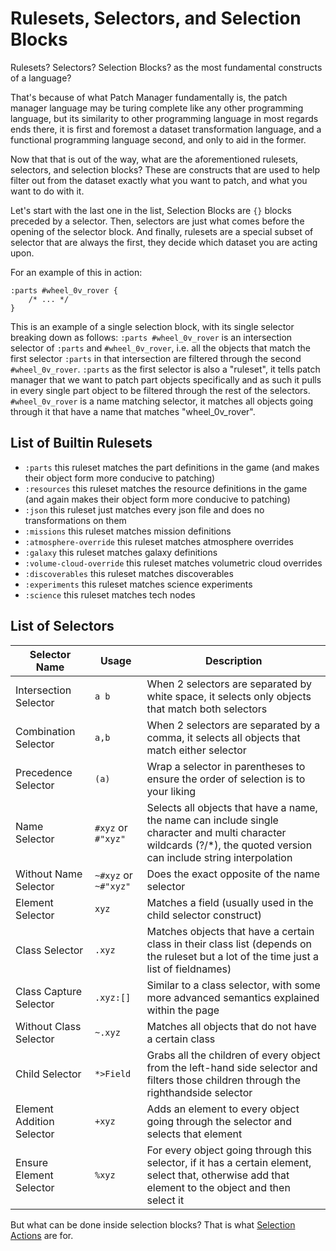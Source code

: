 # Rulesets, Selectors, and Selection Blocks

Rulesets? Selectors? Selection Blocks? as the most fundamental constructs of a language?

That's because of what Patch Manager fundamentally is, the patch manager language may be turing complete like any other
programming language, but its similarity to other programming language in most regards ends there, it is first and
foremost a dataset transformation language, and a functional programming language second, and only to aid in the former.

Now that that is out of the way, what are the aforementioned rulesets, selectors, and selection blocks?
These are constructs that are used to help filter out from the dataset exactly what you want to patch, and what you want to do with it.

Let's start with the last one in the list, Selection Blocks are `{}` blocks preceded by a selector.
Then, selectors are just what comes before the opening of the selector block.
And finally, rulesets are a special subset of selector that are always the first, they decide which dataset you are
acting upon.

For an example of this in action:
```
:parts #wheel_0v_rover {
    /* ... */
}
```

This is an example of a single selection block, with its single selector breaking down as follows:
`:parts #wheel_0v_rover` is an intersection selector of `:parts` and `#wheel_0v_rover`, i.e. all the objects that match
the first selector `:parts` in that intersection are filtered through the second `#wheel_0v_rover`.
`:parts` as the first selector is also a "ruleset", it tells patch manager that we want to patch part objects specifically
and as such it pulls in every single part object to be filtered through the rest of the selectors.
`#wheel_0v_rover` is a name matching selector, it matches all objects going through it that have a name that matches
"wheel_0v_rover".

## List of Builtin Rulesets
- `:parts` this ruleset matches the part definitions in the game (and makes their object form more conducive to patching)
- `:resources` this ruleset matches the resource definitions in the game (and again makes their object form more conducive to patching)
- `:json` this ruleset just matches every json file and does no transformations on them
- `:missions` this ruleset matches mission definitions
- `:atmosphere-override` this ruleset matches atmosphere overrides
- `:galaxy` this ruleset matches galaxy definitions
- `:volume-cloud-override` this ruleset matches volumetric cloud overrides
- `:discoverables` this ruleset matches discoverables
- `:experiments` this ruleset matches science experiments
- `:science` this ruleset matches tech nodes

## List of Selectors

| Selector Name             | Usage                | Description                                                                                                                                                          |
|---------------------------|----------------------|----------------------------------------------------------------------------------------------------------------------------------------------------------------------|
| Intersection Selector     | `a b`                | When 2 selectors are separated by white space, it selects only objects that match both selectors                                                                     |
| Combination Selector      | `a,b`                | When 2 selectors are separated by a comma, it selects all objects that match either selector                                                                         |
| Precedence Selector       | `(a)`                | Wrap a selector in parentheses to ensure the order of selection is to your liking                                                                                    |
| Name Selector             | `#xyz` or `#"xyz"`   | Selects all objects that have a name, the name can include single character and multi character wildcards (?/*), the quoted version can include string interpolation |
| Without Name Selector     | `~#xyz` or `~#"xyz"` | Does the exact opposite of the name selector                                                                                                                         |
| Element Selector          | `xyz`                | Matches a field (usually used in the child selector construct)                                                                                                       |
| Class Selector            | `.xyz`               | Matches objects that have a certain class in their class list (depends on the ruleset but a lot of the time just a list of fieldnames)                               |
| Class Capture Selector    | `.xyz:[]`            | Similar to a class selector, with some more advanced semantics explained within the [](Class-Capture-Selector.md) page                                               |
| Without Class Selector    | `~.xyz`              | Matches all objects that do not have a certain class                                                                                                                 |
| Child Selector            | `*>Field`            | Grabs all the children of every object from the left-hand side selector and filters those children through the righthandside selector                                |
| Element Addition Selector | `+xyz`               | Adds an element to every object going through the selector and selects that element                                                                                  |
| Ensure Element Selector   | `%xyz`               | For every object going through this selector, if it has a certain element, select that, otherwise add that element to the object and then select it                  |


But what can be done inside selection blocks? That is what [Selection Actions](Selection-Actions.md) are for.